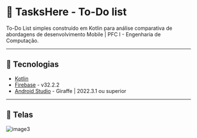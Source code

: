 # 📱 TasksHere - To-Do list 

To-Do List simples construído em Kotlin para análise comparativa de abordagens de desenvolvimento Mobile | PFC I - Engenharia de Computação.

---

## 🚀 Tecnologias

- [Kotlin](https://kotlinlang.org/)
- [Firebase](https://firebase.google.com/) - v32.2.2  
- [Android Studio](https://developer.android.com/studio) - Giraffe | 2022.3.1 ou superior

---

## 📲 Telas

![image3](https://github.com/user-attachments/assets/8b43f718-cb73-4a73-9a3e-622f3d0f3fb9)

